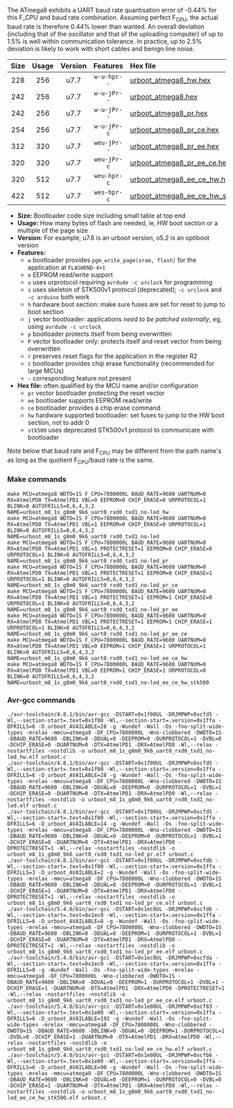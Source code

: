 The ATmega8 exhibits a UART baud rate quantisation error of -0.44% for this F_CPU and baud rate combination. Assuming perfect F<sub>CPU</sub>, the actual baud rate is therefore 0.44% lower than wanted. An overall deviation (including that of the oscillator and that of the uploading computer) of up to 1.5% is well within communication tolerance. In practice, up to 2.5% deviation is likely to work with short cables and benign line noise.

|Size|Usage|Version|Features|Hex file|
|:-:|:-:|:-:|:-:|:--|
|228|256|u7.7|`w-u-hpr--`|[urboot_atmega8_hw.hex](https://raw.githubusercontent.com/stefanrueger/urboot.hex/main/cores/minicore/atmega8/watchdog_1_s/internal_oscillator/975000_hz/1200_baud/uart0_rxd0_txd1/no-led/urboot_atmega8_hw.hex)|
|242|256|u7.7|`w-u-jPr--`|[urboot_atmega8.hex](https://raw.githubusercontent.com/stefanrueger/urboot.hex/main/cores/minicore/atmega8/watchdog_1_s/internal_oscillator/975000_hz/1200_baud/uart0_rxd0_txd1/no-led/urboot_atmega8.hex)|
|242|256|u7.7|`w-u-jPr--`|[urboot_atmega8_pr.hex](https://raw.githubusercontent.com/stefanrueger/urboot.hex/main/cores/minicore/atmega8/watchdog_1_s/internal_oscillator/975000_hz/1200_baud/uart0_rxd0_txd1/no-led/urboot_atmega8_pr.hex)|
|254|256|u7.7|`w-u-jPr-c`|[urboot_atmega8_pr_ce.hex](https://raw.githubusercontent.com/stefanrueger/urboot.hex/main/cores/minicore/atmega8/watchdog_1_s/internal_oscillator/975000_hz/1200_baud/uart0_rxd0_txd1/no-led/urboot_atmega8_pr_ce.hex)|
|312|320|u7.7|`weu-jPr--`|[urboot_atmega8_pr_ee.hex](https://raw.githubusercontent.com/stefanrueger/urboot.hex/main/cores/minicore/atmega8/watchdog_1_s/internal_oscillator/975000_hz/1200_baud/uart0_rxd0_txd1/no-led/urboot_atmega8_pr_ee.hex)|
|320|320|u7.7|`weu-jPr-c`|[urboot_atmega8_pr_ee_ce.hex](https://raw.githubusercontent.com/stefanrueger/urboot.hex/main/cores/minicore/atmega8/watchdog_1_s/internal_oscillator/975000_hz/1200_baud/uart0_rxd0_txd1/no-led/urboot_atmega8_pr_ee_ce.hex)|
|320|512|u7.7|`weu-hpr-c`|[urboot_atmega8_ee_ce_hw.hex](https://raw.githubusercontent.com/stefanrueger/urboot.hex/main/cores/minicore/atmega8/watchdog_1_s/internal_oscillator/975000_hz/1200_baud/uart0_rxd0_txd1/no-led/urboot_atmega8_ee_ce_hw.hex)|
|422|512|u7.7|`wes-hpr-c`|[urboot_atmega8_ee_ce_hw_stk500.hex](https://raw.githubusercontent.com/stefanrueger/urboot.hex/main/cores/minicore/atmega8/watchdog_1_s/internal_oscillator/975000_hz/1200_baud/uart0_rxd0_txd1/no-led/urboot_atmega8_ee_ce_hw_stk500.hex)|

- **Size:** Bootloader code size including small table at top end
- **Usage:** How many bytes of flash are needed, ie, HW boot section or a multiple of the page size
- **Version:** For example, u7.6 is an urboot version, o5.2 is an optiboot version
- **Features:**
  + `w` bootloader provides `pgm_write_page(sram, flash)` for the application at `FLASHEND-4+1`
  + `e` EEPROM read/write support
  + `u` uses urprotocol requiring `avrdude -c urclock` for programming
  + `s` uses skeleton of STK500v1 protocol (deprecated); `-c urclock` and `-c arduino` both work
  + `h` hardware boot section: make sure fuses are set for reset to jump to boot section
  + `j` vector bootloader: applications *need to be patched externally*, eg, using `avrdude -c urclock`
  + `p` bootloader protects itself from being overwritten
  + `P` vector bootloader only: protects itself and reset vector from being overwritten
  + `r` preserves reset flags for the application in the register R2
  + `c` bootloader provides chip erase functionality (recommended for large MCUs)
  + `-` corresponding feature not present
- **Hex file:** often qualified by the MCU name and/or configuration
  + `pr` vector bootloader protecting the reset vector
  + `ee` bootloader supports EEPROM read/write
  + `ce` bootloader provides a chip erase command
  + `hw` hardware supported bootloader: set fuses to jump to the HW boot section, not to addr 0
  + `stk500` uses deprecated STK500v1 protocol to communicate with bootloader


Note below that baud rate and F<sub>CPU</sub> may be different from the path name's as long as the quotient F<sub>CPU</sub>/baud rate is the same.

### Make commands
```
make MCU=atmega8 WDTO=1S F_CPU=7800000L BAUD_RATE=9600 UARTNUM=0 RX=AtmelPD0 TX=AtmelPD1 VBL=0 EEPROM=0 CHIP_ERASE=0 URPROTOCOL=1 BLINK=0 AUTOFRILLS=0,6,4,3,2 NAME=urboot_m8_1s_g8m0_9k6_uart0_rxd0_txd1_no-led_hw
make MCU=atmega8 WDTO=1S F_CPU=7800000L BAUD_RATE=9600 UARTNUM=0 RX=AtmelPD0 TX=AtmelPD1 VBL=1 EEPROM=0 CHIP_ERASE=0 URPROTOCOL=1 BLINK=0 AUTOFRILLS=0,6,4,3,2 NAME=urboot_m8_1s_g8m0_9k6_uart0_rxd0_txd1_no-led
make MCU=atmega8 WDTO=1S F_CPU=7800000L BAUD_RATE=9600 UARTNUM=0 RX=AtmelPD0 TX=AtmelPD1 VBL=1 PROTECTRESET=1 EEPROM=0 CHIP_ERASE=0 URPROTOCOL=1 BLINK=0 AUTOFRILLS=0,6,4,3,2 NAME=urboot_m8_1s_g8m0_9k6_uart0_rxd0_txd1_no-led_pr
make MCU=atmega8 WDTO=1S F_CPU=7800000L BAUD_RATE=9600 UARTNUM=0 RX=AtmelPD0 TX=AtmelPD1 VBL=1 PROTECTRESET=1 EEPROM=0 CHIP_ERASE=1 URPROTOCOL=1 BLINK=0 AUTOFRILLS=0,6,4,3,2 NAME=urboot_m8_1s_g8m0_9k6_uart0_rxd0_txd1_no-led_pr_ce
make MCU=atmega8 WDTO=1S F_CPU=7800000L BAUD_RATE=9600 UARTNUM=0 RX=AtmelPD0 TX=AtmelPD1 VBL=1 PROTECTRESET=1 EEPROM=1 CHIP_ERASE=0 URPROTOCOL=1 BLINK=0 AUTOFRILLS=0,6,4,3,2 NAME=urboot_m8_1s_g8m0_9k6_uart0_rxd0_txd1_no-led_pr_ee
make MCU=atmega8 WDTO=1S F_CPU=7800000L BAUD_RATE=9600 UARTNUM=0 RX=AtmelPD0 TX=AtmelPD1 VBL=1 PROTECTRESET=1 EEPROM=1 CHIP_ERASE=1 URPROTOCOL=1 BLINK=0 AUTOFRILLS=0,6,4,3,2 NAME=urboot_m8_1s_g8m0_9k6_uart0_rxd0_txd1_no-led_pr_ee_ce
make MCU=atmega8 WDTO=1S F_CPU=7800000L BAUD_RATE=9600 UARTNUM=0 RX=AtmelPD0 TX=AtmelPD1 VBL=0 EEPROM=1 CHIP_ERASE=1 URPROTOCOL=1 BLINK=0 AUTOFRILLS=0,6,4,3,2 NAME=urboot_m8_1s_g8m0_9k6_uart0_rxd0_txd1_no-led_ee_ce_hw
make MCU=atmega8 WDTO=1S F_CPU=7800000L BAUD_RATE=9600 UARTNUM=0 RX=AtmelPD0 TX=AtmelPD1 VBL=0 EEPROM=1 CHIP_ERASE=1 URPROTOCOL=0 BLINK=0 AUTOFRILLS=0,6,4,3,2 NAME=urboot_m8_1s_g8m0_9k6_uart0_rxd0_txd1_no-led_ee_ce_hw_stk500
```

### Avr-gcc commands
```
./avr-toolchain/4.8.1/bin/avr-gcc -DSTART=0x1f00UL -DRJMPWP=0xcfd5 -Wl,--section-start=.text=0x1f00 -Wl,--section-start=.version=0x1ffa -DFRILLS=6 -D_urboot_AVAILABLE=28 -g -Wundef -Wall -Os -fno-split-wide-types -mrelax -mmcu=atmega8 -DF_CPU=7800000L -Wno-clobbered -DWDTO=1S -DBAUD_RATE=9600 -DBLINK=0 -DDUAL=0 -DEEPROM=0 -DURPROTOCOL=1 -DVBL=0 -DCHIP_ERASE=0 -DUARTNUM=0 -DTX=AtmelPD1 -DRX=AtmelPD0 -Wl,--relax -nostartfiles -nostdlib -o urboot_m8_1s_g8m0_9k6_uart0_rxd0_txd1_no-led_hw.elf urboot.c
./avr-toolchain/4.8.1/bin/avr-gcc -DSTART=0x1f00UL -DRJMPWP=0xcfd5 -Wl,--section-start=.text=0x1f00 -Wl,--section-start=.version=0x1ffa -DFRILLS=6 -D_urboot_AVAILABLE=28 -g -Wundef -Wall -Os -fno-split-wide-types -mrelax -mmcu=atmega8 -DF_CPU=7800000L -Wno-clobbered -DWDTO=1S -DBAUD_RATE=9600 -DBLINK=0 -DDUAL=0 -DEEPROM=0 -DURPROTOCOL=1 -DVBL=1 -DCHIP_ERASE=0 -DUARTNUM=0 -DTX=AtmelPD1 -DRX=AtmelPD0 -Wl,--relax -nostartfiles -nostdlib -o urboot_m8_1s_g8m0_9k6_uart0_rxd0_txd1_no-led.elf urboot.c
./avr-toolchain/4.8.1/bin/avr-gcc -DSTART=0x1f00UL -DRJMPWP=0xcfd5 -Wl,--section-start=.text=0x1f00 -Wl,--section-start=.version=0x1ffa -DFRILLS=6 -D_urboot_AVAILABLE=14 -g -Wundef -Wall -Os -fno-split-wide-types -mrelax -mmcu=atmega8 -DF_CPU=7800000L -Wno-clobbered -DWDTO=1S -DBAUD_RATE=9600 -DBLINK=0 -DDUAL=0 -DEEPROM=0 -DURPROTOCOL=1 -DVBL=1 -DCHIP_ERASE=0 -DUARTNUM=0 -DTX=AtmelPD1 -DRX=AtmelPD0 -DPROTECTRESET=1 -Wl,--relax -nostartfiles -nostdlib -o urboot_m8_1s_g8m0_9k6_uart0_rxd0_txd1_no-led_pr.elf urboot.c
./avr-toolchain/4.8.1/bin/avr-gcc -DSTART=0x1f00UL -DRJMPWP=0xcfdb -Wl,--section-start=.text=0x1f00 -Wl,--section-start=.version=0x1ffa -DFRILLS=3 -D_urboot_AVAILABLE=2 -g -Wundef -Wall -Os -fno-split-wide-types -mrelax -mmcu=atmega8 -DF_CPU=7800000L -Wno-clobbered -DWDTO=1S -DBAUD_RATE=9600 -DBLINK=0 -DDUAL=0 -DEEPROM=0 -DURPROTOCOL=1 -DVBL=1 -DCHIP_ERASE=1 -DUARTNUM=0 -DTX=AtmelPD1 -DRX=AtmelPD0 -DPROTECTRESET=1 -Wl,--relax -nostartfiles -nostdlib -o urboot_m8_1s_g8m0_9k6_uart0_rxd0_txd1_no-led_pr_ce.elf urboot.c
./avr-toolchain/5.4.0/bin/avr-gcc -DSTART=0x1ec0UL -DRJMPWP=0xcfd6 -Wl,--section-start=.text=0x1ec0 -Wl,--section-start=.version=0x1ffa -DFRILLS=6 -D_urboot_AVAILABLE=8 -g -Wundef -Wall -Os -fno-split-wide-types -mrelax -mmcu=atmega8 -DF_CPU=7800000L -Wno-clobbered -DWDTO=1S -DBAUD_RATE=9600 -DBLINK=0 -DDUAL=0 -DEEPROM=1 -DURPROTOCOL=1 -DVBL=1 -DCHIP_ERASE=0 -DUARTNUM=0 -DTX=AtmelPD1 -DRX=AtmelPD0 -DPROTECTRESET=1 -Wl,--relax -nostartfiles -nostdlib -o urboot_m8_1s_g8m0_9k6_uart0_rxd0_txd1_no-led_pr_ee.elf urboot.c
./avr-toolchain/5.4.0/bin/avr-gcc -DSTART=0x1ec0UL -DRJMPWP=0xcfda -Wl,--section-start=.text=0x1ec0 -Wl,--section-start=.version=0x1ffa -DFRILLS=0 -g -Wundef -Wall -Os -fno-split-wide-types -mrelax -mmcu=atmega8 -DF_CPU=7800000L -Wno-clobbered -DWDTO=1S -DBAUD_RATE=9600 -DBLINK=0 -DDUAL=0 -DEEPROM=1 -DURPROTOCOL=1 -DVBL=1 -DCHIP_ERASE=1 -DUARTNUM=0 -DTX=AtmelPD1 -DRX=AtmelPD0 -DPROTECTRESET=1 -Wl,--relax -nostartfiles -nostdlib -o urboot_m8_1s_g8m0_9k6_uart0_rxd0_txd1_no-led_pr_ee_ce.elf urboot.c
./avr-toolchain/5.4.0/bin/avr-gcc -DSTART=0x1e00UL -DRJMPWP=0xcf83 -Wl,--section-start=.text=0x1e00 -Wl,--section-start=.version=0x1ffa -DFRILLS=6 -D_urboot_AVAILABLE=192 -g -Wundef -Wall -Os -fno-split-wide-types -mrelax -mmcu=atmega8 -DF_CPU=7800000L -Wno-clobbered -DWDTO=1S -DBAUD_RATE=9600 -DBLINK=0 -DDUAL=0 -DEEPROM=1 -DURPROTOCOL=1 -DVBL=0 -DCHIP_ERASE=1 -DUARTNUM=0 -DTX=AtmelPD1 -DRX=AtmelPD0 -Wl,--relax -nostartfiles -nostdlib -o urboot_m8_1s_g8m0_9k6_uart0_rxd0_txd1_no-led_ee_ce_hw.elf urboot.c
./avr-toolchain/5.4.0/bin/avr-gcc -DSTART=0x1e00UL -DRJMPWP=0xcfb6 -Wl,--section-start=.text=0x1e00 -Wl,--section-start=.version=0x1ffa -DFRILLS=6 -D_urboot_AVAILABLE=90 -g -Wundef -Wall -Os -fno-split-wide-types -mrelax -mmcu=atmega8 -DF_CPU=7800000L -Wno-clobbered -DWDTO=1S -DBAUD_RATE=9600 -DBLINK=0 -DDUAL=0 -DEEPROM=1 -DURPROTOCOL=0 -DVBL=0 -DCHIP_ERASE=1 -DUARTNUM=0 -DTX=AtmelPD1 -DRX=AtmelPD0 -Wl,--relax -nostartfiles -nostdlib -o urboot_m8_1s_g8m0_9k6_uart0_rxd0_txd1_no-led_ee_ce_hw_stk500.elf urboot.c
```

